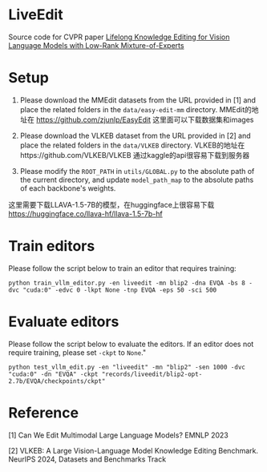 # LiveEdit

Source code for CVPR paper [Lifelong Knowledge Editing for Vision Language Models with Low-Rank Mixture-of-Experts](https://arxiv.org/abs/2411.15432)



# Setup
1. Please download the MMEdit datasets from the URL provided in [1] and place the related folders in the `data/easy-edit-mm` directory.
MMEdit的地址在 https://github.com/zjunlp/EasyEdit
这里面可以下载数据集和images

2. Please download the VLKEB dataset from the URL provided in [2] and place the related folders in the `data/VLKEB` directory.
VLKEB的地址在https://github.com/VLKEB/VLKEB
通过kaggle的api很容易下载到服务器

3. Please modify the `ROOT_PATH` in `utils/GLOBAL.py` to the absolute path of the current directory, and update `model_path_map` to the absolute paths of each backbone's weights.

这里需要下载LLAVA-1.5-7B的模型，在huggingface上很容易下载
https://huggingface.co/llava-hf/llava-1.5-7b-hf

# Train editors
Please follow the script below to train an editor that requires training:

`python train_vllm_editor.py -en liveedit -mn blip2 -dna EVQA -bs 8 -dvc "cuda:0" -edvc 0 -lkpt None -tnp EVQA -eps 50 -sci 500`

# Evaluate editors
Please follow the script below to evaluate the editors. If an editor does not require training, please set `-ckpt` to `None`."

`python test_vllm_edit.py -en "liveedit" -mn "blip2" -sen 1000 -dvc "cuda:0" -dn "EVQA" -ckpt "records/liveedit/blip2-opt-2.7b/EVQA/checkpoints/ckpt"`




# Reference
[1] Can We Edit Multimodal Large Language Models? EMNLP 2023

[2] VLKEB: A Large Vision-Language Model Knowledge Editing Benchmark. NeurIPS 2024, Datasets and Benchmarks Track

